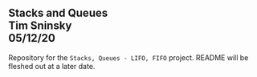 **Stacks and Queues**\
Tim Sninsky\
05/12/20
---
Repository for the `Stacks, Queues - LIFO, FIFO` project. README will be fleshed out at a later date.
